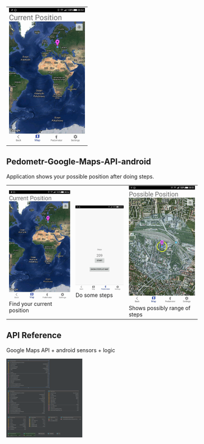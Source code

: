 
<table sytle="border: 0px;">
<tr>
<td><img width="200px" src="3.jpg" /></td>
</tr>
</table>

## Pedometr-Google-Maps-API-android

Application shows your possible position after doing steps. 

<table sytle="border: 0px;">
<tr>
<td><img width="200px" src="3.jpg" />Find your current position</td>
<td><img width="200px" src="2.jpg" />Do some steps</td>
<td><img width="200px" src="1.jpg" />Shows possibly range of steps</td>
  
  </tr>
</table>


## API Reference

Google Maps API + android sensors + logic
<td><img width="200px" src="diagram.png" /></td>





